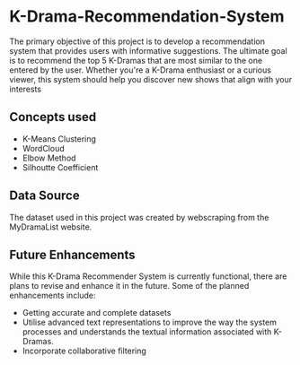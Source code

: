# K-Drama-Recommendation-System

The primary objective of this project is to develop a recommendation system that provides users with informative suggestions. The ultimate goal is to recommend the top 5 K-Dramas that are most similar to the one entered by the user. Whether you're a K-Drama enthusiast or a curious viewer, this system should help you discover new shows that align with your interests

## Concepts used

- K-Means Clustering
- WordCloud
- Elbow Method
- Silhoutte Coefficient

## Data Source

The dataset used in this project was created by webscraping from the MyDramaList website. 

## Future Enhancements

While this K-Drama Recommender System is currently functional, there are plans to revise and enhance it in the future. Some of the planned enhancements include:
- Getting accurate and complete datasets
- Utilise advanced text representations to improve the way the system processes and understands the textual information associated with K-Dramas.
- Incorporate collaborative filtering
